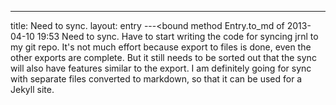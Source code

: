 ---
title: Need to sync.
layout: entry
---<bound method Entry.to_md of 2013-04-10 19:53 Need to sync.
Have to start writing the code for syncing jrnl to my git repo. It's not much effort because export to files is done, even the other exports are complete. But it still needs to be sorted out that the sync will also have features similar to the export. I am definitely going for sync with separate files converted to markdown, so that it can be used for a Jekyll site.
>